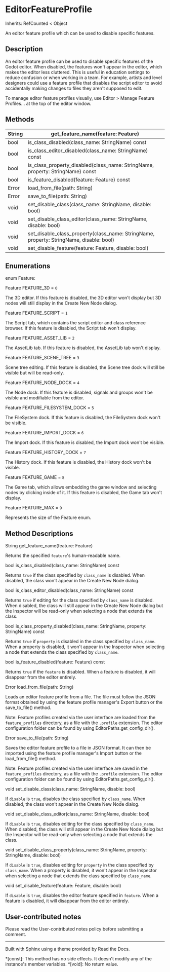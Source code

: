 # EditorFeatureProfile

Inherits: RefCounted < Object

An editor feature profile which can be used to disable specific features.

## Description

An editor feature profile can be used to disable specific features of the
Godot editor. When disabled, the features won't appear in the editor, which
makes the editor less cluttered. This is useful in education settings to
reduce confusion or when working in a team. For example, artists and level
designers could use a feature profile that disables the script editor to avoid
accidentally making changes to files they aren't supposed to edit.

To manage editor feature profiles visually, use Editor > Manage Feature
Profiles... at the top of the editor window.

## Methods

String | get_feature_name(feature: Feature)  
---|---  
bool | is_class_disabled(class_name: StringName) const  
bool | is_class_editor_disabled(class_name: StringName) const  
bool | is_class_property_disabled(class_name: StringName, property: StringName) const  
bool | is_feature_disabled(feature: Feature) const  
Error | load_from_file(path: String)  
Error | save_to_file(path: String)  
void | set_disable_class(class_name: StringName, disable: bool)  
void | set_disable_class_editor(class_name: StringName, disable: bool)  
void | set_disable_class_property(class_name: StringName, property: StringName, disable: bool)  
void | set_disable_feature(feature: Feature, disable: bool)  
  
## Enumerations

enum Feature:

Feature FEATURE_3D = `0`

The 3D editor. If this feature is disabled, the 3D editor won't display but 3D
nodes will still display in the Create New Node dialog.

Feature FEATURE_SCRIPT = `1`

The Script tab, which contains the script editor and class reference browser.
If this feature is disabled, the Script tab won't display.

Feature FEATURE_ASSET_LIB = `2`

The AssetLib tab. If this feature is disabled, the AssetLib tab won't display.

Feature FEATURE_SCENE_TREE = `3`

Scene tree editing. If this feature is disabled, the Scene tree dock will
still be visible but will be read-only.

Feature FEATURE_NODE_DOCK = `4`

The Node dock. If this feature is disabled, signals and groups won't be
visible and modifiable from the editor.

Feature FEATURE_FILESYSTEM_DOCK = `5`

The FileSystem dock. If this feature is disabled, the FileSystem dock won't be
visible.

Feature FEATURE_IMPORT_DOCK = `6`

The Import dock. If this feature is disabled, the Import dock won't be
visible.

Feature FEATURE_HISTORY_DOCK = `7`

The History dock. If this feature is disabled, the History dock won't be
visible.

Feature FEATURE_GAME = `8`

The Game tab, which allows embedding the game window and selecting nodes by
clicking inside of it. If this feature is disabled, the Game tab won't
display.

Feature FEATURE_MAX = `9`

Represents the size of the Feature enum.

## Method Descriptions

String get_feature_name(feature: Feature)

Returns the specified `feature`'s human-readable name.

bool is_class_disabled(class_name: StringName) const

Returns `true` if the class specified by `class_name` is disabled. When
disabled, the class won't appear in the Create New Node dialog.

bool is_class_editor_disabled(class_name: StringName) const

Returns `true` if editing for the class specified by `class_name` is disabled.
When disabled, the class will still appear in the Create New Node dialog but
the Inspector will be read-only when selecting a node that extends the class.

bool is_class_property_disabled(class_name: StringName, property: StringName)
const

Returns `true` if `property` is disabled in the class specified by
`class_name`. When a property is disabled, it won't appear in the Inspector
when selecting a node that extends the class specified by `class_name`.

bool is_feature_disabled(feature: Feature) const

Returns `true` if the `feature` is disabled. When a feature is disabled, it
will disappear from the editor entirely.

Error load_from_file(path: String)

Loads an editor feature profile from a file. The file must follow the JSON
format obtained by using the feature profile manager's Export button or the
save_to_file() method.

Note: Feature profiles created via the user interface are loaded from the
`feature_profiles` directory, as a file with the `.profile` extension. The
editor configuration folder can be found by using
EditorPaths.get_config_dir().

Error save_to_file(path: String)

Saves the editor feature profile to a file in JSON format. It can then be
imported using the feature profile manager's Import button or the
load_from_file() method.

Note: Feature profiles created via the user interface are saved in the
`feature_profiles` directory, as a file with the `.profile` extension. The
editor configuration folder can be found by using
EditorPaths.get_config_dir().

void set_disable_class(class_name: StringName, disable: bool)

If `disable` is `true`, disables the class specified by `class_name`. When
disabled, the class won't appear in the Create New Node dialog.

void set_disable_class_editor(class_name: StringName, disable: bool)

If `disable` is `true`, disables editing for the class specified by
`class_name`. When disabled, the class will still appear in the Create New
Node dialog but the Inspector will be read-only when selecting a node that
extends the class.

void set_disable_class_property(class_name: StringName, property: StringName,
disable: bool)

If `disable` is `true`, disables editing for `property` in the class specified
by `class_name`. When a property is disabled, it won't appear in the Inspector
when selecting a node that extends the class specified by `class_name`.

void set_disable_feature(feature: Feature, disable: bool)

If `disable` is `true`, disables the editor feature specified in `feature`.
When a feature is disabled, it will disappear from the editor entirely.

## User-contributed notes

Please read the User-contributed notes policy before submitting a comment.

* * *

Built with Sphinx using a theme provided by Read the Docs.

  *[const]: This method has no side effects. It doesn't modify any of the instance's member variables.
  *[void]: No return value.

